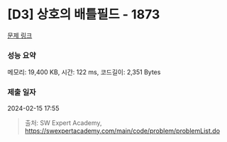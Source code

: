 # [D3] 상호의 배틀필드 - 1873 

[문제 링크](https://swexpertacademy.com/main/code/problem/problemDetail.do?contestProbId=AV5LyE7KD2ADFAXc) 

### 성능 요약

메모리: 19,400 KB, 시간: 122 ms, 코드길이: 2,351 Bytes

### 제출 일자

2024-02-15 17:55



> 출처: SW Expert Academy, https://swexpertacademy.com/main/code/problem/problemList.do